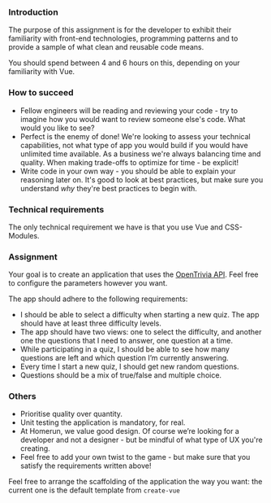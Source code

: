 ### Introduction

The purpose of this assignment is for the developer to exhibit their familiarity with front-end technologies, programming patterns and to provide a sample of what clean and reusable code means.

You should spend between 4 and 6 hours on this, depending on your familiarity with Vue.

### How to succeed

* Fellow engineers will be reading and reviewing your code - try to imagine how you would want to review someone else's code. What would you like to see?
* Perfect is the enemy of done! We're looking to assess your technical capabilities, not what type of app you would build if you would have unlimited time available. As a business we're always balancing time and quality. When making trade-offs to optimize for time - be explicit!
* Write code in your own way - you should be able to explain your reasoning later on. It's good to look at best practices, but make sure you understand _why_ they're best practices to begin with.

### Technical requirements

The only technical requirement we have is that you use Vue and CSS-Modules.

### Assignment

Your goal is to create an application that uses the [OpenTrivia API](https://opentdb.com/api_config.php). Feel free to configure the parameters however you want.

The app should adhere to the following requirements:

- I should be able to select a difficulty when starting a new quiz. The app should have at least three difficulty levels.
- The app should have two views: one to select the difficulty, and another one the questions that I need to answer, one question at a time.
- While participating in a quiz, I should be able to see how many questions are left and which question I’m currently answering.
- Every time I start a new quiz, I should get new random questions.
- Questions should be a mix of true/false and multiple choice.

### Others

- Prioritise quality over quantity.
- Unit testing the application is mandatory, for real.
- At Homerun, we value good design. Of course we’re looking for a developer and not a designer - but be mindful of what type of UX you're creating.
- Feel free to add your own twist to the game - but make sure that you satisfy the requirements written above!


Feel free to arrange the scaffolding of the application the way you want: the current one is the default template from `create-vue`

